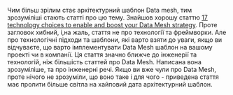  Чим більш зрілим стає архітектурний шаблон Data mesh, тим зрозуміліші стають статті про цю тему. Знайшов хорошу статтю [17 technology choices to enable and boost your Data Mesh strategy](https://medium.com/@mart.angelo.am/17-technology-choices-to-enable-and-boost-your-data-mesh-strategy-68ec0bb47c7f). 
 Проте загловок хибний, і,на жаль, стаття не про технології та фреймворки. Але про технологічні підходи та шаблони, які варто взяти до уваги, якщо ви відчуваєте, що варто імплементувати Data Mesh шаблон на вашому проекті чи в компанії. 
 Ця стаття значно ближче до інженерії та технологій, ніж більшість статтей про Data Mesh. Написана вона зрозуміліше, та про інженерні речі. Якщо ви вже чули про Data Mesh, проте нічого не зрозуміли, що воно таке і для чого - приведена стаття має пролити більше світла на хайповий дата архітектурний шаблон.